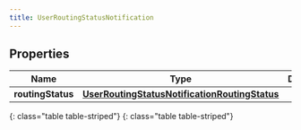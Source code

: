 ```yaml
---
title: UserRoutingStatusNotification
---
```


## Properties

| Name | Type | Description | Notes |
| ------------ | ------------- | ------------- | ------------- |
| **routingStatus** | [**UserRoutingStatusNotificationRoutingStatus**](UserRoutingStatusNotificationRoutingStatus.html) |  |  [optional] |
{: class="table table-striped"}
{: class="table table-striped"}


